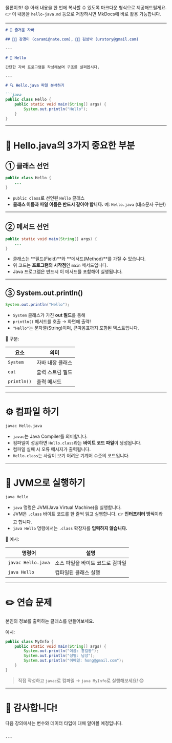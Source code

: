 물론이죠! 😄 아래 내용을 한 번에 복사할 수 있도록 마크다운 형식으로 제공해드릴게요.
👉 이 내용을 `hello-java.md` 등으로 저장하시면 MkDocs에 바로 활용 가능합니다.

---

````markdown
# 🎉 즐거운 자바

## 👩‍🏫 강경미 (carami@nate.com), 👨‍🏫 김성박 (urstory@gmail.com)

---

# 👋 Hello

간단한 자바 프로그램을 작성해보며 구조를 살펴봅시다.

---

# 🔍 Hello.java 파일 분석하기

```java
public class Hello {
    public static void main(String[] args) {
        System.out.println("Hello");
    }
}
````

---

# 🧱 Hello.java의 3가지 중요한 부분

## ① 클래스 선언

```java
public class Hello {
    ...
}
```

* `public class`로 선언된 `Hello` 클래스
* **클래스 이름과 파일 이름은 반드시 같아야 합니다.**
  예: `Hello.java` (대소문자 구분!)

---

## ② 메서드 선언

```java
public static void main(String[] args) {
    ...
}
```

* 클래스는 \*\*필드(Field)\*\*와 \*\*메서드(Method)\*\*를 가질 수 있습니다.
* 위 코드는 **프로그램의 시작점**인 `main` 메서드입니다.
* Java 프로그램은 반드시 이 메서드를 포함해야 실행됩니다.

---

## ③ System.out.println()

```java
System.out.println("Hello");
```

* `System` 클래스가 가진 **out 필드**를 통해
* `println()` 메서드를 호출 → 화면에 출력!
* `"Hello"`는 문자열(String)이며, 큰따옴표까지 포함된 텍스트입니다.

📌 구분:

| 요소          | 의미        |
| ----------- | --------- |
| `System`    | 자바 내장 클래스 |
| `out`       | 출력 스트림 필드 |
| `println()` | 출력 메서드    |

---

# ⚙️ 컴파일 하기

```bash
javac Hello.java
```

* `javac`는 Java Compiler를 의미합니다.
* 컴파일이 성공하면 `Hello.class`라는 **바이트 코드 파일**이 생성됩니다.
* 컴파일 실패 시 오류 메시지가 출력됩니다.
* `Hello.class`는 사람이 보기 어려운 기계어 수준의 코드입니다.

---

# 🚀 JVM으로 실행하기

```bash
java Hello
```

* `java` 명령은 JVM(Java Virtual Machine)을 실행합니다.
* JVM은 `.class` 바이트 코드를 한 줄씩 읽고 실행합니다.
  👉 **인터프리터 방식**이라고 합니다.
* `java Hello` 명령에서는 `.class` 확장자를 **입력하지 않습니다.**

📝 예시:

| 명령어                | 설명                 |
| ------------------ | ------------------ |
| `javac Hello.java` | 소스 파일을 바이트 코드로 컴파일 |
| `java Hello`       | 컴파일된 클래스 실행        |

---

# ✏️ 연습 문제

본인의 정보를 출력하는 클래스를 만들어보세요.

예시:

```java
public class MyInfo {
    public static void main(String[] args) {
        System.out.println("이름: 홍길동");
        System.out.println("성별: 남성");
        System.out.println("이메일: hong@gmail.com");
    }
}
```

> 직접 작성하고 `javac`로 컴파일 → `java MyInfo`로 실행해보세요! 😊

---

# 🙏 감사합니다!

다음 강의에서는 변수와 데이터 타입에 대해 알아볼 예정입니다.

```

---
